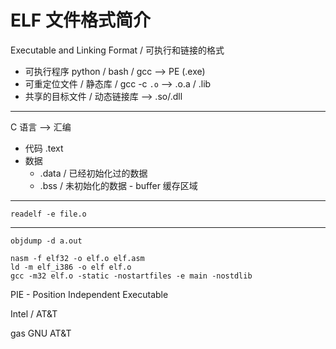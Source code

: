 # ELF 文件格式简介

Executable and Linking Format / 可执行和链接的格式

- 可执行程序 python / bash / gcc --> PE (.exe)
- 可重定位文件 / 静态库 / gcc -c `.o` --> .o.a / .lib
- 共享的目标文件 / 动态链接库 --> .so/.dll

----

C 语言 --> 汇编

- 代码 .text
- 数据
    - .data / 已经初始化过的数据
    - .bss / 未初始化的数据 - buffer 缓存区域

---
    readelf -e file.o

---
    objdump -d a.out

    nasm -f elf32 -o elf.o elf.asm
    ld -m elf_i386 -o elf elf.o
    gcc -m32 elf.o -static -nostartfiles -e main -nostdlib

PIE - Position Independent Executable

Intel / AT&T

gas GNU AT&T